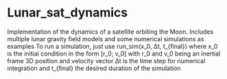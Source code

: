 # Lunar_sat_dynamics
Implementation of the dynamics of a satellite orbiting the Moon. Includes multiple lunar gravity field models and some numerical simulations as examples
To run a simulation, just use run_sim(x_0, Δt, t_{final}) where x_0 is the initial condition in the form [r_0; v_0] with r_0 and v_0 being an inertial frame 3D position and velocity vector Δt is the time step for numerical integration and t_{final} the desired duration of the simulation
